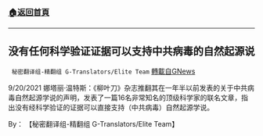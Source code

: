 ###  [:house:返回首頁](https://github.com/ourhimalayas/txt)
---


## 没有任何科学验证证据可以支持中共病毒的自然起源说
` 秘密翻译组-精翻组 G-Translators/Elite Team` [轉載自GNews](https://gnews.org/zh-hans/1546897/)

9/20/2021 娜塔丽·温特斯：《柳叶刀》杂志推翻其在一年半以前发表的关于中共病毒自然起源学说的声明，发表了一篇16名非常知名的顶级科学家的联名文章，指出没有经科学验证的证据可以直接支持（中共病毒）自然起源学说。

By： 【秘密翻译组-精翻组 G-Translators/Elite Team】
